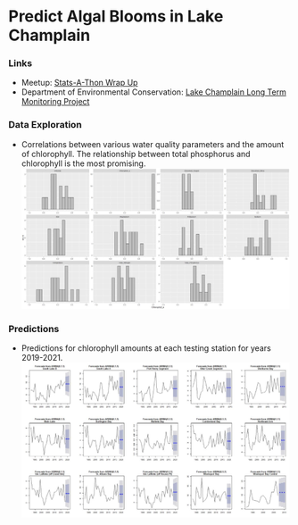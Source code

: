 # Predict Algal Blooms in Lake Champlain 

### Links
- Meetup: [Stats-A-Thon Wrap Up](https://www.meetup.com/Burlington-Data-Scientists/events/259092234/)
- Department of Environmental Conservation: [Lake Champlain Long Term Monitoring Project](https://dec.vermont.gov/watershed/lakes-ponds/monitor/lake-champlain)

### Data Exploration
- Correlations between various water quality parameters and the amount of chlorophyll.
The relationship between total phosphorus and chlorophyll is the most promising. 
![Correlations with chlorophyll](Correlations.JPG)

### Predictions
- Predictions for chlorophyll amounts at each testing station for years 2019-2021.
![chlorophyll prediction](arima.JPG)
